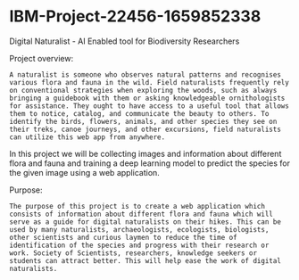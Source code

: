 # IBM-Project-22456-1659852338
Digital Naturalist - AI Enabled tool for Biodiversity Researchers


Project overview:

    A naturalist is someone who observes natural patterns and recognises various flora and fauna in the wild. Field naturalists frequently rely on conventional strategies when exploring the woods, such as always bringing a guidebook with them or asking knowledgeable ornithologists for assistance. They ought to have access to a useful tool that allows them to notice, catalog, and communicate the beauty to others. To identify the birds, flowers, animals, and other species they see on their treks, canoe journeys, and other excursions, field naturalists can utilize this web app from anywhere.
In this project we will be collecting images and information about different flora and fauna  and training a deep learning model to predict the species for the given image using a web application.

Purpose:
    
    The purpose of this project is to create a web application which consists of information about different flora and fauna which will serve as a guide for digital naturalists on their hikes. This can be used by many naturalists, archaeologists, ecologists, biologists, other scientists and curious laymen to reduce the time of identification of the species and progress with their research or work. Society of Scientists, researchers, knowledge seekers or students can attract better. This will help ease the work of digital naturalists.
